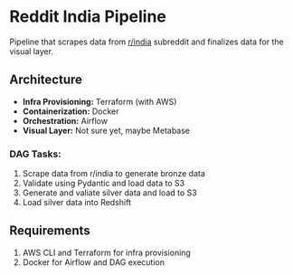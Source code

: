 # Reddit India Pipeline
Pipeline that scrapes data from [r/india](https://old.reddit.com/r/india) subreddit and finalizes data for the visual layer.

## Architecture
- **Infra Provisioning:** Terraform (with AWS)
- **Containerization:** Docker
- **Orchestration:** Airflow
- **Visual Layer:** Not sure yet, maybe Metabase

### DAG Tasks:

1. Scrape data from r/india to generate bronze data
2. Validate using Pydantic and load data to S3
3. Generate and valiate silver data and load to S3
4. Load silver data into Redshift


## Requirements

1. AWS CLI and Terraform for infra provisioning
2. Docker for Airflow and DAG execution

